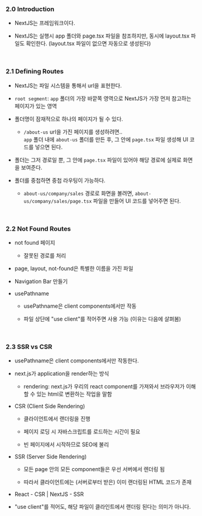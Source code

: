 ### 2.0 Introduction

- NextJS는 프레임워크이다.

- NextJS는 실행시 app 폴더와 page.tsx 파일을 참조하지만, 동시에 layout.tsx 파일도 확인한다. (layout.tsx 파일이 없으면 자동으로 생성된다)

<br/>

### 2.1 Defining Routes

- NextJS는 파일 시스템을 통해서 url을 표현한다.

- `root segment`: `app` 폴더의 가장 바깥쪽 영역으로 NextJS가 가장 먼저 참고하는 페이지가 있는 영역

- 폴더명이 잠재적으로 하나의 페이지가 될 수 있다.

  - `/about-us` url을 가진 페이지를 생성하려면..  
    `app` 폴더 내에 `about-us` 폴더를 만든 후, 그 안에 `page.tsx` 파일 생성해 UI 코드를 넣으면 된다.

- 폴더는 그저 경로일 뿐, 그 안에 `page.tsx` 파일이 있어야 해당 경로에 실제로 화면을 보여준다.

- 폴더를 중첩하면 중첩 라우팅이 가능하다.

  - `about-us/company/sales` 경로로 화면을 볼려면, `about-us/company/sales/page.tsx` 파일을 만들어 UI 코드를 넣어주면 된다.

<br/>

### 2.2 Not Found Routes

- not found 페이지

  - 잘못된 경로를 처리

- page, layout, not-found은 특별한 이름을 가진 파일

- Navigation Bar 만들기

- usePathname

  - usePathname은 client components에서만 작동

  - 파일 상단에 "use client"를 적어주면 사용 가능 (이유는 다음에 살펴봄)

<br/>

### 2.3 SSR vs CSR

- usePathname은 client components에서만 작동한다.

- next.js가 application을 render하는 방식

  - rendering: next.js가 우리의 react component를 가져와서 브라우저가 이해할 수 있는 html로 변환하는 작업을 말함

- CSR (Client Side Rendering)

  - 클라이언트에서 랜더링을 진행

  - 페이지 로딩 시 자바스크립트를 로드하는 시간이 필요

  - 빈 페이지에서 시작하므로 SEO에 불리

- SSR (Server Side Rendering)

  - 모든 page 안의 모든 component들은 우선 서버에서 렌더링 됨

  - 따라서 클라이언트에는 (서버로부터 받은) 이미 랜더링된 HTML 코드가 존재

- React - CSR | NextJS - SSR

- "use client"를 적어도, 해당 파일이 클라인트에서 랜더링 된다는 의미가 아니다.

<br/>
